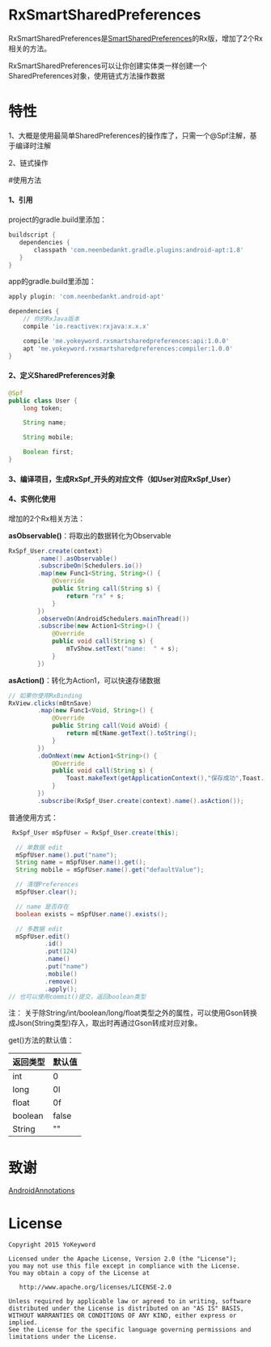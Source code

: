 # RxSmartSharedPreferences
RxSmartSharedPreferences是[SmartSharedPreferences](https://github.com/YoKeyword/SmartSharedPreferences)的Rx版，增加了2个Rx相关的方法。

RxSmartSharedPreferences可以让你创建实体类一样创建一个SharedPreferences对象，使用链式方法操作数据

# 特性
1、大概是使用最简单SharedPreferences的操作库了，只需一个@Spf注解，基于编译时注解

2、链式操作

#使用方法
#### 1、引用
project的gradle.build里添加：
``` groovy
buildscript {
   dependencies {
       classpath 'com.neenbedankt.gradle.plugins:android-apt:1.8' 
   }
}
```
app的gradle.build里添加：
``` groovy
apply plugin: 'com.neenbedankt.android-apt'

dependencies {
    // 你的RxJava版本
    compile 'io.reactivex:rxjava:x.x.x'

    compile 'me.yokeyword.rxsmartsharedpreferences:api:1.0.0'
    apt 'me.yokeyword.rxsmartsharedpreferences:compiler:1.0.0'
}

```
#### 2、定义SharedPreferences对象
``` java
@Spf
public class User {
    long token;

    String name;

    String mobile;

    Boolean first;
}
```
#### 3、编译项目，生成RxSpf_开头的对应文件（如User对应RxSpf_User）

#### 4、实例化使用
增加的2个Rx相关方法：

**asObservable()**：将取出的数据转化为Observable
``` java
RxSpf_User.create(context)
        .name().asObservable()
        .subscribeOn(Schedulers.io())
        .map(new Func1<String, String>() {
            @Override
            public String call(String s) {
                return "rx" + s;
            }
        })
        .observeOn(AndroidSchedulers.mainThread())
        .subscribe(new Action1<String>() {
            @Override
            public void call(String s) {
                mTvShow.setText("name:  " + s);
            }
        })
```
**asAction()**：转化为Action1，可以快速存储数据
``` java
// 如果你使用RxBinding
RxView.clicks(mBtnSave)
        .map(new Func1<Void, String>() {
            @Override
            public String call(Void aVoid) {
                return mEtName.getText().toString();
            }
        })
        .doOnNext(new Action1<String>() {
            @Override
            public void call(String s) {
                Toast.makeText(getApplicationContext(),"保存成功",Toast.LENGTH_SHORT).show();
            }
        })
        .subscribe(RxSpf_User.create(context).name().asAction());
```
普通使用方式：
``` java
 RxSpf_User mSpfUser = RxSpf_User.create(this);

  // 单数据 edit
  mSpfUser.name().put("name");
  String name = mSpfUser.name().get();
  String mobile = mSpfUser.name().get("defaultValue");

  // 清理Preferences
  mSpfUser.clear();

  // name 是否存在
  boolean exists = mSpfUser.name().exists();

  // 多数据 edit
  mSpfUser.edit()
          .id()
          .put(124)
          .name()
          .put("name")
          .mobile()
          .remove()
          .apply();
// 也可以使用commit()提交，返回boolean类型
```

注：
关于除String/int/boolean/long/float类型之外的属性，可以使用Gson转换成Json(String类型)存入，取出时再通过Gson转成对应对象。

get()方法的默认值：

| 返回类型     | 默认值|
| ------------ | ----- |
| int          | 0     |
| long         | 0l    |
| float        | 0f    |
| boolean      | false |
| String       | ""    |

# 致谢
[AndroidAnnotations](https://github.com/excilys/androidannotations)

# License
``` text
Copyright 2015 YoKeyword

Licensed under the Apache License, Version 2.0 (the "License");
you may not use this file except in compliance with the License.
You may obtain a copy of the License at

   http://www.apache.org/licenses/LICENSE-2.0

Unless required by applicable law or agreed to in writing, software
distributed under the License is distributed on an "AS IS" BASIS,
WITHOUT WARRANTIES OR CONDITIONS OF ANY KIND, either express or implied.
See the License for the specific language governing permissions and
limitations under the License.
```
